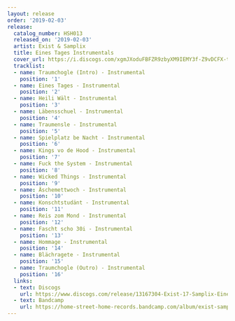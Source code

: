 ```yaml
---
layout: release
order: '2019-02-03'
release:
  catalog_number: HSH013
  released_on: '2019-02-03'
  artist: Exist & Samplix
  title: Eines Tages Instrumentals
  cover_url: https://i.discogs.com/xgmJXoduFBFZR9zbyXM9IEMY3f-Z9vDCFX-teFbbXfw/rs:fit/g:sm/q:90/h:300/w:300/czM6Ly9kaXNjb2dz/LWRhdGFiYXNlLWlt/YWdlcy9SLTEzMTY3/MzA0LTE1NDkyMTQ0/ODMtMTE1MC5qcGVn.jpeg
  tracklist:
  - name: Traumchogle (Intro) - Instrumental
    position: '1'
  - name: Eines Tages - Instrumental
    position: '2'
  - name: Heili Wält - Instrumental
    position: '3'
  - name: Läbensschuel - Instrumental
    position: '4'
  - name: Traumensle - Instrumental
    position: '5'
  - name: Spielplatz be Nacht - Instrumental
    position: '6'
  - name: Kings vo de Hood - Instrumental
    position: '7'
  - name: Fuck the System - Instrumental
    position: '8'
  - name: Wicked Things - Instrumental
    position: '9'
  - name: Äschemettwoch - Instrumental
    position: '10'
  - name: Konschtstudänt - Instrumental
    position: '11'
  - name: Reis zom Mond - Instrumental
    position: '12'
  - name: Fascht scho 30i - Instrumental
    position: '13'
  - name: Hommage - Instrumental
    position: '14'
  - name: Blächragete - Instrumental
    position: '15'
  - name: Traumchogle (Outro) - Instrumental
    position: '16'
  links:
  - text: Discogs
    url: https://www.discogs.com/release/13167304-Exist-17-Samplix-Eines-Tages-Instrumentals
  - text: Bandcamp
    url: https://home-street-home-records.bandcamp.com/album/exist-samplix-eines-tages-instrumentals
---
```


